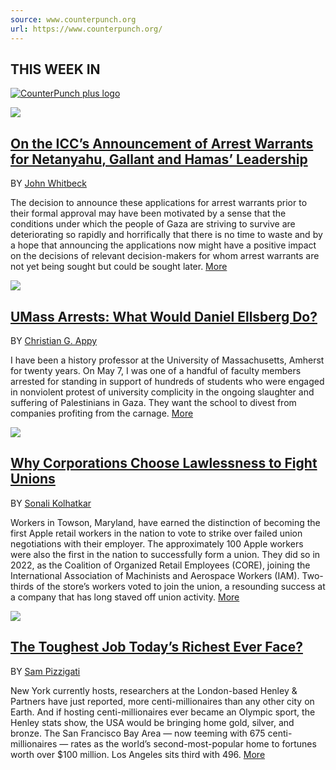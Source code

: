 ```yaml
---
source: www.counterpunch.org
url: https://www.counterpunch.org/
---
```


## THIS WEEK IN

[![CounterPunch plus logo](https://www.counterpunch.org/wp-content/dropzone/2020/09/cplogo-sized2.svg)](https://www.counterpunch.org/category/counterpunch-plus/)

[![](https://www.counterpunch.org/wp-content/uploads/2024/05/karimkhan.jpeg)](https://www.counterpunch.org/2024/05/20/on-the-iccs-announcement-of-arrest-warrants-for-netanyahu-gallant-and-hamas-leadership/)

## [On the ICC’s Announcement of Arrest Warrants for Netanyahu, Gallant and Hamas’ Leadership](https://www.counterpunch.org/2024/05/20/on-the-iccs-announcement-of-arrest-warrants-for-netanyahu-gallant-and-hamas-leadership/)

BY [John Whitbeck](https://www.counterpunch.org/author/spu7e/)

The decision to announce these applications for arrest warrants prior to their formal approval may have been motivated by a sense that the conditions under which the people of Gaza are striving to survive are deteriorating so rapidly and horrifically that there is no time to waste and by a hope that announcing the applications now might have a positive impact on the decisions of relevant decision-makers for whom arrest warrants are not yet being sought but could be sought later. [More](https://www.counterpunch.org/2024/05/20/on-the-iccs-announcement-of-arrest-warrants-for-netanyahu-gallant-and-hamas-leadership/)

[![](https://www.counterpunch.org/wp-content/uploads/2024/05/14547293398_c34cb2a61a_c.jpg)](https://www.counterpunch.org/2024/05/20/umass-arrests-what-would-daniel-ellsberg-do/)

## [UMass Arrests: What Would Daniel Ellsberg Do?](https://www.counterpunch.org/2024/05/20/umass-arrests-what-would-daniel-ellsberg-do/)

BY [Christian G. Appy](https://www.counterpunch.org/author/m5urp65111/)

I have been a history professor at the University of Massachusetts, Amherst for twenty years. On May 7, I was one of a handful of faculty members arrested for standing in support of hundreds of students who were engaged in nonviolent protest of university complicity in the ongoing slaughter and suffering of Palestinians in Gaza. They want the school to divest from companies profiting from the carnage. [More](https://www.counterpunch.org/2024/05/20/umass-arrests-what-would-daniel-ellsberg-do/)

[![](https://www.counterpunch.org/wp-content/uploads/2024/05/Screenshot-2024-05-19-at-5.43.26-PM.png)](https://www.counterpunch.org/2024/05/20/why-corporations-choose-lawlessness-to-fight-unions/)

## [Why Corporations Choose Lawlessness to Fight Unions](https://www.counterpunch.org/2024/05/20/why-corporations-choose-lawlessness-to-fight-unions/)

BY [Sonali Kolhatkar](https://www.counterpunch.org/author/sonali-kolhatkar/)

Workers in Towson, Maryland, have earned the distinction of becoming the first Apple retail workers in the nation to vote to strike over failed union negotiations with their employer. The approximately 100 Apple workers were also the first in the nation to successfully form a union. They did so in 2022, as the Coalition of Organized Retail Employees (CORE), joining the International Association of Machinists and Aerospace Workers (IAM). Two-thirds of the store’s workers voted to join the union, a resounding success at a company that has long staved off union activity. [More](https://www.counterpunch.org/2024/05/20/why-corporations-choose-lawlessness-to-fight-unions/)

[![](https://www.counterpunch.org/wp-content/uploads/2024/05/Screenshot-2024-05-19-at-6.07.38-PM.png)](https://www.counterpunch.org/2024/05/20/the-toughest-job-todays-richest-ever-face/)

## [The Toughest Job Today’s Richest Ever Face?](https://www.counterpunch.org/2024/05/20/the-toughest-job-todays-richest-ever-face/)

BY [Sam Pizzigati](https://www.counterpunch.org/author/sam-pizzigati/)

New York currently hosts, researchers at the London-based Henley & Partners have just reported, more centi-millionaires than any other city on Earth. And if hosting centi-millionaires ever became an Olympic sport, the Henley stats show, the USA would be bringing home gold, silver, and bronze. The San Francisco Bay Area — now teeming with 675 centi-millionaires — rates as the world’s second-most-popular home to fortunes worth over $100 million. Los Angeles sits third with 496. [More](https://www.counterpunch.org/2024/05/20/the-toughest-job-todays-richest-ever-face/)
